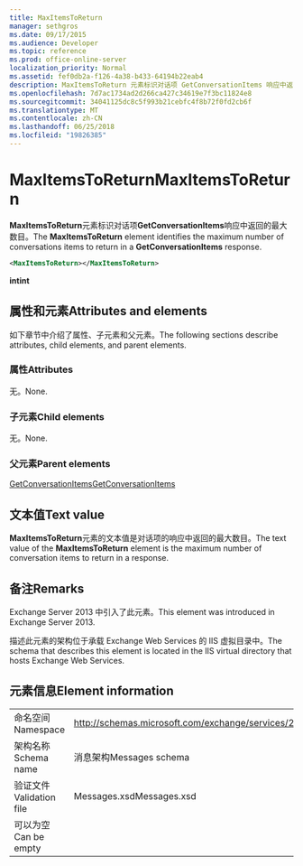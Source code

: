 ```yaml
---
title: MaxItemsToReturn
manager: sethgros
ms.date: 09/17/2015
ms.audience: Developer
ms.topic: reference
ms.prod: office-online-server
localization_priority: Normal
ms.assetid: fef0db2a-f126-4a38-b433-64194b22eab4
description: MaxItemsToReturn 元素标识对话项 GetConversationItems 响应中返回的最大数目。
ms.openlocfilehash: 7d7ac1734ad2d266ca427c34619e7f3bc11824e8
ms.sourcegitcommit: 34041125dc8c5f993b21cebfc4f8b72f0fd2cb6f
ms.translationtype: MT
ms.contentlocale: zh-CN
ms.lasthandoff: 06/25/2018
ms.locfileid: "19826385"
---
```

# <a name="maxitemstoreturn"></a><span data-ttu-id="2a9bc-103">MaxItemsToReturn</span><span class="sxs-lookup"><span data-stu-id="2a9bc-103">MaxItemsToReturn</span></span>

<span data-ttu-id="2a9bc-104">**MaxItemsToReturn**元素标识对话项**GetConversationItems**响应中返回的最大数目。</span><span class="sxs-lookup"><span data-stu-id="2a9bc-104">The **MaxItemsToReturn** element identifies the maximum number of conversations items to return in a **GetConversationItems** response.</span></span> 
  
```XML
<MaxItemsToReturn></MaxItemsToReturn>
```

 <span data-ttu-id="2a9bc-105">**int**</span><span class="sxs-lookup"><span data-stu-id="2a9bc-105">**int**</span></span>
## <a name="attributes-and-elements"></a><span data-ttu-id="2a9bc-106">属性和元素</span><span class="sxs-lookup"><span data-stu-id="2a9bc-106">Attributes and elements</span></span>

<span data-ttu-id="2a9bc-107">如下章节中介绍了属性、子元素和父元素。</span><span class="sxs-lookup"><span data-stu-id="2a9bc-107">The following sections describe attributes, child elements, and parent elements.</span></span>
  
### <a name="attributes"></a><span data-ttu-id="2a9bc-108">属性</span><span class="sxs-lookup"><span data-stu-id="2a9bc-108">Attributes</span></span>

<span data-ttu-id="2a9bc-109">无。</span><span class="sxs-lookup"><span data-stu-id="2a9bc-109">None.</span></span>
  
### <a name="child-elements"></a><span data-ttu-id="2a9bc-110">子元素</span><span class="sxs-lookup"><span data-stu-id="2a9bc-110">Child elements</span></span>

<span data-ttu-id="2a9bc-111">无。</span><span class="sxs-lookup"><span data-stu-id="2a9bc-111">None.</span></span>
  
### <a name="parent-elements"></a><span data-ttu-id="2a9bc-112">父元素</span><span class="sxs-lookup"><span data-stu-id="2a9bc-112">Parent elements</span></span>

[<span data-ttu-id="2a9bc-113">GetConversationItems</span><span class="sxs-lookup"><span data-stu-id="2a9bc-113">GetConversationItems</span></span>](getconversationitems.md)
  
## <a name="text-value"></a><span data-ttu-id="2a9bc-114">文本值</span><span class="sxs-lookup"><span data-stu-id="2a9bc-114">Text value</span></span>

<span data-ttu-id="2a9bc-115">**MaxItemsToReturn**元素的文本值是对话项的响应中返回的最大数目。</span><span class="sxs-lookup"><span data-stu-id="2a9bc-115">The text value of the **MaxItemsToReturn** element is the maximum number of conversation items to return in a response.</span></span> 
  
## <a name="remarks"></a><span data-ttu-id="2a9bc-116">备注</span><span class="sxs-lookup"><span data-stu-id="2a9bc-116">Remarks</span></span>

<span data-ttu-id="2a9bc-117">Exchange Server 2013 中引入了此元素。</span><span class="sxs-lookup"><span data-stu-id="2a9bc-117">This element was introduced in Exchange Server 2013.</span></span>
  
<span data-ttu-id="2a9bc-118">描述此元素的架构位于承载 Exchange Web Services 的 IIS 虚拟目录中。</span><span class="sxs-lookup"><span data-stu-id="2a9bc-118">The schema that describes this element is located in the IIS virtual directory that hosts Exchange Web Services.</span></span>
  
## <a name="element-information"></a><span data-ttu-id="2a9bc-119">元素信息</span><span class="sxs-lookup"><span data-stu-id="2a9bc-119">Element information</span></span>

|||
|:-----|:-----|
|<span data-ttu-id="2a9bc-120">命名空间</span><span class="sxs-lookup"><span data-stu-id="2a9bc-120">Namespace</span></span>  <br/> |http://schemas.microsoft.com/exchange/services/2006/messages  <br/> |
|<span data-ttu-id="2a9bc-121">架构名称</span><span class="sxs-lookup"><span data-stu-id="2a9bc-121">Schema name</span></span>  <br/> |<span data-ttu-id="2a9bc-122">消息架构</span><span class="sxs-lookup"><span data-stu-id="2a9bc-122">Messages schema</span></span>  <br/> |
|<span data-ttu-id="2a9bc-123">验证文件</span><span class="sxs-lookup"><span data-stu-id="2a9bc-123">Validation file</span></span>  <br/> |<span data-ttu-id="2a9bc-124">Messages.xsd</span><span class="sxs-lookup"><span data-stu-id="2a9bc-124">Messages.xsd</span></span>  <br/> |
|<span data-ttu-id="2a9bc-125">可以为空</span><span class="sxs-lookup"><span data-stu-id="2a9bc-125">Can be empty</span></span>  <br/> ||
   

